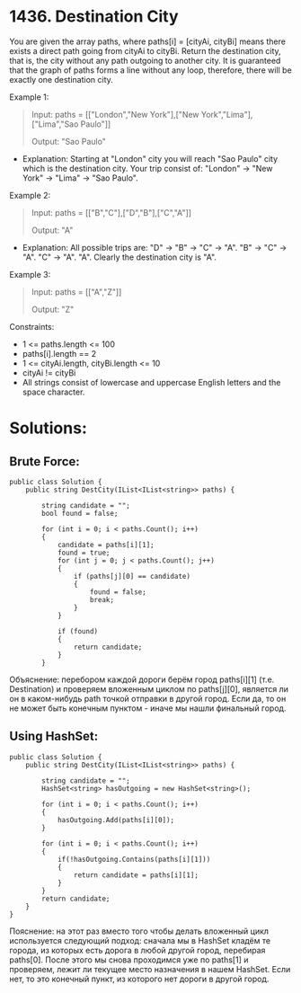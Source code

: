 # 1436. Destination City
You are given the array paths, where paths[i] = [cityAi, cityBi] means there exists a 
direct path going from cityAi to cityBi.
Return the destination city, that is, the city without any path outgoing to another city.
It is guaranteed that the graph of paths forms a line without any loop, therefore, there
will be exactly one destination city.

Example 1:
> Input: paths = [["London","New York"],["New York","Lima"],["Lima","Sao Paulo"]]
>
> Output: "Sao Paulo" 
* Explanation: Starting at "London" city you will reach "Sao Paulo" city which is the
destination city. Your trip consist of: "London" -> "New York" -> "Lima" -> "Sao Paulo".

Example 2:
> Input: paths = [["B","C"],["D","B"],["C","A"]]
>
> Output: "A"
* Explanation: All possible trips are: "D" -> "B" -> "C" -> "A". "B" -> "C" -> "A". "C" -> "A". 
"A". Clearly the destination city is "A".

Example 3:
> Input: paths = [["A","Z"]]
>
> Output: "Z"

Constraints:
* 1 <= paths.length <= 100
* paths[i].length == 2
* 1 <= cityAi.length, cityBi.length <= 10
* cityAi != cityBi
* All strings consist of lowercase and uppercase English letters and the space character.

# Solutions:
## Brute Force:
```
public class Solution {
    public string DestCity(IList<IList<string>> paths) {
        
        string candidate = "";
        bool found = false;

        for (int i = 0; i < paths.Count(); i++)
        {
            candidate = paths[i][1];
            found = true;
            for (int j = 0; j < paths.Count(); j++)
            {
                if (paths[j][0] == candidate)
                {
                    found = false;
                    break;
                }
            }

            if (found)
            {
                return candidate;
            }
        }
```
Объяснение: перебором каждой дороги берём город paths[i][1] (т.е. Destination) и проверяем вложенным циклом по paths[j][0], является ли он в каком-нибудь path точкой отправки в другой город. Если да, то он не может быть конечным пунктом - иначе мы нашли финальный город.

## Using HashSet:
```
public class Solution {
    public string DestCity(IList<IList<string>> paths) {
        
        string candidate = "";
        HashSet<string> hasOutgoing = new HashSet<string>();

        for (int i = 0; i < paths.Count(); i++)
        {
            hasOutgoing.Add(paths[i][0]);
        }

        for (int i = 0; i < paths.Count(); i++)
        {
            if(!hasOutgoing.Contains(paths[i][1]))
            {
                return candidate = paths[i][1];
            }
        }
        return candidate;
    }
}
```
Пояснение: на этот раз вместо того чтобы делать вложенный цикл используется следующий подход: сначала мы в HashSet кладём те города, из которых есть дорога в любой другой город, перебирая paths[0]. После этого мы снова проходимся уже по paths[1] и проверяем, лежит ли текущее место назначения в нашем HashSet. Если нет, то это конечный пункт, из которого нет дороги в другой город.
